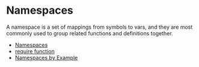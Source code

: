 # Namespaces

A namespace is a set of mappings from symbols to vars, and they are most
commonly used to group related functions and definitions together.

- [Namespaces](https://clojure.org/reference/namespaces)
- [require function](https://clojure.github.io/clojure/clojure.core-api.html#clojure.core/require)
- [Namespaces by Example](https://kimh.github.io/clojure-by-example/#namespaces)

